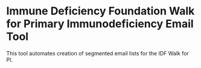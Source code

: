 # Immune Deficiency Foundation Walk for Primary Immunodeficiency Email Tool

This tool automates creation of segmented email lists for the IDF Walk for PI.

